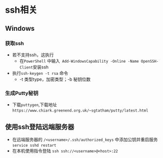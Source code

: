 #  ssh相关

## Windows

### 获取ssh
- 若不支持ssh，这执行
  - 在`PowerShell` 中输入` Add-WindowsCapability -Online -Name OpenSSH-Client`安装ssh
- 执行`ssh-keygen -t rsa` 命令
  - -t  类型type，加密类型；-b 秘钥位数

### 生成Putty秘钥
- 下载`puttygen`,下载地址`https://www.chiark.greenend.org.uk/~sgtatham/putty/latest.html`


## 使用ssh登陆远端服务器
- 在远端服务器的 `/<username>/.ssh/authorized_keys` 中添加公钥并重启服务 `service sshd restart`
- 在本机使用指令登陆 `ssh ssh://<username>@<host>:22`